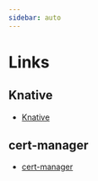 ```yaml
---
sidebar: auto
---
```


# Links

## Knative

- [Knative](https://knative.dev/)


## cert-manager

- [cert-manager](https://cert-manager.io/)
